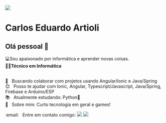 <img width="auto" src="https://linkedinbackground.com/download/Coding-Website-Layout.jpg">


# Carlos Eduardo Artioli

## Olá pessoal 👋
:computer:Sou apaixonado por informática e aprender novas coisas.
 <br/>:man_technologist:**Técnico em Informática**

 <br/> :purple_heart: &nbsp; Buscando colaborar com projetos usando Angular/Ionic e Java/Spring
 <br/> :blush: &nbsp; Posso te ajudar com Ionic, Angular, Typescript/Javascript, Java/Spring, Firebase e Arduino/ESP
 <br/> :books: &nbsp; Atualmente estudando: Python:snake:
 <br/> 💬  &nbsp; Sobre mim: Curto tecnologia em geral e games!

<p>
  :email: &nbsp; Entre em contato comigo:
  <a href="mailto:caduartioli@gmail.com" alt="Gmail">
  <img src="https://img.shields.io/badge/-Gmail-FF0000?style=flat-square&labelColor=FF0000&logo=gmail&logoColor=white&link=" /></a>

  <a href="https://www.linkedin.com/in/carlos-eduardo-artioli/" alt="Linkedin">
  <img src="https://img.shields.io/badge/-Linkedin-0e76a8?style=flat-square&logo=Linkedin&logoColor=white&link=" /></a>
</p>

